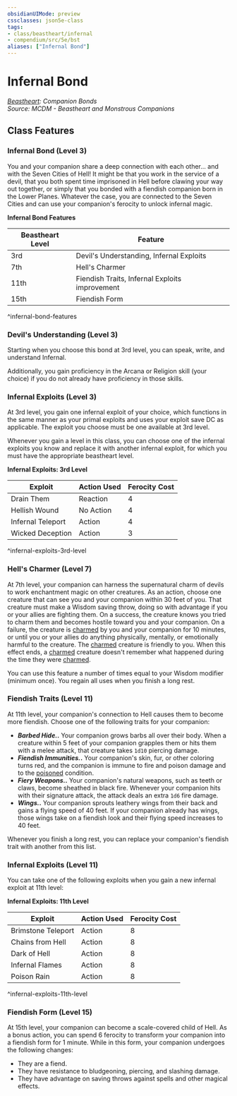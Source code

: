 ```yaml
---
obsidianUIMode: preview
cssclasses: json5e-class
tags:
- class/beastheart/infernal
- compendium/src/5e/bst
aliases: ["Infernal Bond"]
---
```

# Infernal Bond
*[Beastheart](./beastheart-bst.md#): Companion Bonds*  
*Source: MCDM - Beastheart and Monstrous Companions*  


## Class Features

### Infernal Bond (Level 3)

You and your companion share a deep connection with each other... and with the Seven Cities of Hell! It might be that you work in the service of a devil, that you both spent time imprisoned in Hell before clawing your way out together, or simply that you bonded with a fiendish companion born in the Lower Planes. Whatever the case, you are connected to the Seven Cities and can use your companion's ferocity to unlock infernal magic.

**Infernal Bond Features**

| Beastheart Level | Feature |
|------------------|---------|
| 3rd | Devil's Understanding, Infernal Exploits |
| 7th | Hell's Charmer |
| 11th | Fiendish Traits, Infernal Exploits improvement |
| 15th | Fiendish Form |
^infernal-bond-features

### Devil's Understanding (Level 3)

Starting when you choose this bond at 3rd level, you can speak, write, and understand Infernal.

Additionally, you gain proficiency in the Arcana or Religion skill (your choice) if you do not already have proficiency in those skills.

### Infernal Exploits (Level 3)

At 3rd level, you gain one infernal exploit of your choice, which functions in the same manner as your primal exploits and uses your exploit save DC as applicable. The exploit you choose must be one available at 3rd level.

Whenever you gain a level in this class, you can choose one of the infernal exploits you know and replace it with another infernal exploit, for which you must have the appropriate beastheart level.

**Infernal Exploits: 3rd Level**

| Exploit | Action Used | Ferocity Cost |
|---------|-------------|---------------|
| Drain Them | Reaction | 4 |
| Hellish Wound | No Action | 4 |
| Infernal Teleport | Action | 4 |
| Wicked Deception | Action | 3 |
^infernal-exploits-3rd-level

### Hell's Charmer (Level 7)

At 7th level, your companion can harness the supernatural charm of devils to work enchantment magic on other creatures. As an action, choose one creature that can see you and your companion within 30 feet of you. That creature must make a Wisdom saving throw, doing so with advantage if you or your allies are fighting them. On a success, the creature knows you tried to charm them and becomes hostile toward you and your companion. On a failure, the creature is [charmed](../../Rules%20&%20Options/5e%20Rules/conditions.md##charmed) by you and your companion for 10 minutes, or until you or your allies do anything physically, mentally, or emotionally harmful to the creature. The [charmed](../../Rules%20&%20Options/5e%20Rules/conditions.md##charmed) creature is friendly to you. When this effect ends, a [charmed](../../Rules%20&%20Options/5e%20Rules/conditions.md##charmed) creature doesn't remember what happened during the time they were [charmed](../../Rules%20&%20Options/5e%20Rules/conditions.md##charmed).

You can use this feature a number of times equal to your Wisdom modifier (minimum once). You regain all uses when you finish a long rest.

### Fiendish Traits (Level 11)

At 11th level, your companion's connection to Hell causes them to become more fiendish. Choose one of the following traits for your companion:

- ***Barbed Hide.*.** Your companion grows barbs all over their body. When a creature within 5 feet of your companion grapples them or hits them with a melee attack, that creature takes `1d10` piercing damage.  
- ***Fiendish Immunities.*.** Your companion's skin, fur, or other coloring turns red, and the companion is immune to fire and poison damage and to the [poisoned](../../Rules%20&%20Options/5e%20Rules/conditions.md##poisoned) condition.  
- ***Fiery Weapons.*.** Your companion's natural weapons, such as teeth or claws, become sheathed in black fire. Whenever your companion hits with their signature attack, the attack deals an extra `1d6` fire damage.  
- ***Wings.*.** Your companion sprouts leathery wings from their back and gains a flying speed of 40 feet. If your companion already has wings, those wings take on a fiendish look and their flying speed increases to 40 feet.  

Whenever you finish a long rest, you can replace your companion's fiendish trait with another from this list.

### Infernal Exploits (Level 11)

You can take one of the following exploits when you gain a new infernal exploit at 11th level:

**Infernal Exploits: 11th Level**

| Exploit | Action Used | Ferocity Cost |
|---------|-------------|---------------|
| Brimstone Teleport | Action | 8 |
| Chains from Hell | Action | 8 |
| Dark of Hell | Action | 8 |
| Infernal Flames | Action | 8 |
| Poison Rain | Action | 8 |
^infernal-exploits-11th-level

### Fiendish Form (Level 15)

At 15th level, your companion can become a scale-covered child of Hell. As a bonus action, you can spend 6 ferocity to transform your companion into a fiendish form for 1 minute. While in this form, your companion undergoes the following changes:

- They are a fiend.  
- They have resistance to bludgeoning, piercing, and slashing damage.  
- They have advantage on saving throws against spells and other magical effects.
